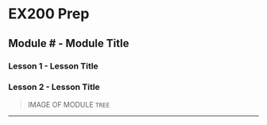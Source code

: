 # EX200 Prep

## Module # - Module Title
### Lesson 1 - Lesson Title
### Lesson 2 - Lesson Title

> IMAGE OF MODULE `TREE`

*****
